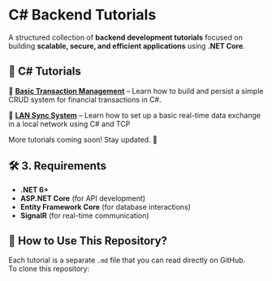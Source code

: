 # C# Backend Tutorials  

A structured collection of **backend development tutorials** focused on building **scalable, secure, and efficient applications** using **.NET Core**.  

## 📖 C# Tutorials  

📌 **[Basic Transaction Management](./basic-transaction-management.md)** – Learn how to build and persist a simple CRUD system for financial transactions in C#.

📌 **[LAN Sync System](./building-lan-sync-system.md)** – Learn how to set up a basic real-time data exchange in a local network using C# and TCP

More tutorials coming soon! Stay updated. 🚀  

## 🛠 3. Requirements  
- **.NET 6+**  
- **ASP.NET Core** (for API development)  
- **Entity Framework Core** (for database interactions)  
- **SignalR** (for real-time communication)  

## 📂 How to Use This Repository?  
Each tutorial is a separate `.md` file that you can read directly on GitHub.  
To clone this repository:  
